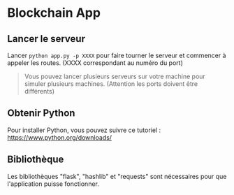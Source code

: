 # Blockchain App

## Lancer le serveur

Lancer `python app.py -p XXXX` pour faire tourner le serveur et commencer à appeler les routes. (XXXX correspondant au numéro du port)

> Vous pouvez lancer plusieurs serveurs sur votre machine pour simuler plusieurs machines. (Attention les ports doivent être différents)

## Obtenir Python
Pour installer Python, vous pouvez suivre ce tutoriel : https://www.python.org/downloads/

## Bibliothèque
Les bibliothèques "flask", "hashlib" et "requests" sont nécessaires pour que l'application puisse fonctionner.